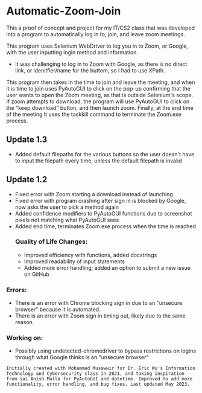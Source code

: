# Automatic-Zoom-Join
This a proof of concept and project for my IT/CS2 class that was developed into a program to automatically log in to, join, and leave zoom meetings.

This program uses Selenium WebDriver to log you in to Zoom, or Google, with the user inputting login method and information.
* It was challenging to log in to Zoom with Google, as there is no direct link, or idenitfier/name for the buttom, so I had to use XPath.

This program then takes in the time to join and leave the meeting, and when it is time to join uses PyAutoGUI to click on the pop-up confirming that the user wants to open the Zoom meeting, as that is outside Selenium's scope.
If zoom attempts to download, the program will use PyAutoGUI to click on the "keep download" button, and then launch zoom.
Finally, at the end time of the meeting it uses the taskkill command to terminate the Zoom.exe process.

## Update 1.3 ##
* Added default filepaths for the various buttons so the user doesn't have to input the filepath every time, unless the default filepath is invalid

## Update 1.2 ##
* Fixed error with Zoom starting a download instead of launching
* Fixed error with program crashing after sign in is blocked by Google, now asks the user to pick a method again
* Added confidence modifiers to PyAutoGUI functions due to screenshot pixels not matching what PyAutoGUI sees
* Added end time, terminates Zoom.exe process when the time is reached
    ### Quality of Life Changes: ###
    * Improved efficiency with functions, added docstrings
    * Improved readability of input statements
    * Added more error handling; added an option to submit a new issue on GitHub

### Errors: ###
* There is an error with Chrome blocking sign in due to an "unsecure browser" because it is automated.
* There is an error with Zoom sign in timing out, likely due to the same reason.

### Working on: ###
* Possibly using undetected-chromedriver to bypass restrictions on logins through what Google thinks is an "unsecure browser"

` Initially created with Mohammed Musawwir for Dr. Eric Wu's Information Technology and Cybersecurity class in 2021, and taking inspiration from sai Anish Malla for PyAutoGUI and datetime. Improved to add more functionality, error handling, and bug fixes. Last updated May 2023. `
